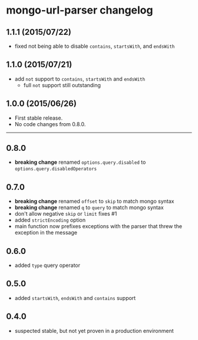 # mongo-url-parser changelog

## 1.1.1 (2015/07/22)

  - fixed not being able to disable `contains`, `startsWith`, and `endsWith`

## 1.1.0 (2015/07/21)

  - add `not` support to `contains`, `startsWith` and `endsWith`
    + full `not` support still outstanding

## 1.0.0 (2015/06/26)

  - First stable release.
  - No code changes from 0.8.0.

---

## 0.8.0

  - **breaking change** renamed `options.query.disabled` to `options.query.disabledOperators`

## 0.7.0

  - **breaking change** renamed `offset` to `skip` to match mongo syntax
  - **breaking change** renamed `q` to `query` to match mongo syntax
  - don't allow negative `skip` or `limit` fixes #1
  - added `strictEncoding` option
  - main function now prefixes exceptions with the parser that threw the exception in the message

## 0.6.0

  - added `type` query operator

## 0.5.0

  - added `startsWith`, `endsWith` and `contains` support

## 0.4.0

  - suspected stable, but not yet proven in a production environment

